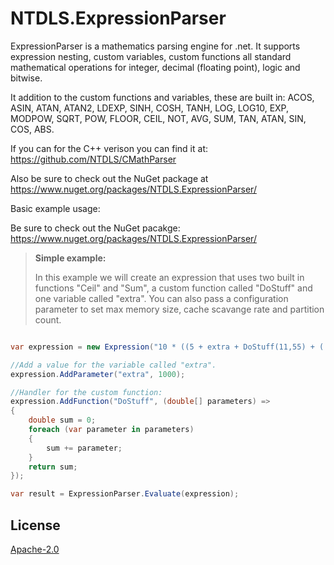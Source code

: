 # NTDLS.ExpressionParser
ExpressionParser is a mathematics parsing engine for .net. It supports expression nesting, custom variables, custom functions all standard mathematical operations for integer, decimal (floating point), logic and bitwise.

It addition to the custom functions and variables, these are built in: ACOS, ASIN, ATAN, ATAN2, LDEXP, SINH, COSH, TANH, LOG, LOG10, EXP, MODPOW, SQRT, POW, FLOOR, CEIL, NOT, AVG, SUM, TAN, ATAN, SIN, COS, ABS.

If you can for the C++ verison you can find it at: https://github.com/NTDLS/CMathParser

Also be sure to check out the NuGet package at https://www.nuget.org/packages/NTDLS.ExpressionParser/

Basic example usage:

Be sure to check out the NuGet pacakge: https://www.nuget.org/packages/NTDLS.ExpressionParser/

>**Simple example:**
>
>In this example we will create an expression that uses two built in functions "Ceil" and "Sum", a custom function called "DoStuff" and one variable called "extra".
> You can also pass a configuration parameter to set max memory size, cache scavange rate and partition count.
```csharp

var expression = new Expression("10 * ((5 + extra + DoStuff(11,55) + ( 10 + !0 )) * Ceil(SUM(11.6, 12.5, 14.7, 11.11)) + 60.5) * 10");

//Add a value for the variable called "extra".
expression.AddParameter("extra", 1000);

//Handler for the custom function:
expression.AddFunction("DoStuff", (double[] parameters) =>
{
	double sum = 0;
	foreach (var parameter in parameters)
	{
		sum += parameter;
	}
	return sum;
});

var result = ExpressionParser.Evaluate(expression);
```

## License
[Apache-2.0](https://choosealicense.com/licenses/apache-2.0/)
